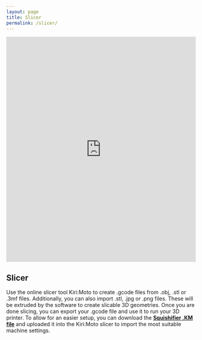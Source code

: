 ```yaml
---
layout: page
title: Slicer
permalink: /slicer/
---
```


<iframe src="https://grid.space/kiri/" width="100%" height="600" style="border:none;">
</iframe>

## Slicer

Use the online slicer tool Kiri:Moto to create .gcode files from .obj, .stl or .3mf files. Additionally, you can also import .stl, .jpg or .png files. These will be extruded by the software to create slicable 3D geometries. Once you are done slicing, you can export your .gcode file and use it to run your 3D printer. To allow for an easier setup, you can download the <a href="/objects/squishifier.km" download="squishifier.km"><strong>Squishifier .KM file</strong></a> and uploaded it into the Kiri:Moto slicer to import the most suitable machine settings.
